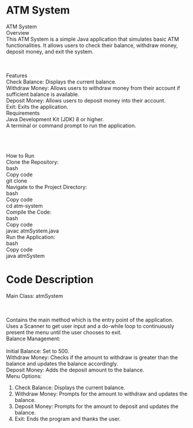 # ATM System

ATM System <br>
Overview <br>
This ATM System is a simple Java application that simulates basic ATM functionalities. It allows users to check their balance, withdraw money, deposit money, and exit the system.
<br>
<br>
<br>

Features<br>
Check Balance: Displays the current balance. <br>
Withdraw Money: Allows users to withdraw money from their account if sufficient balance is available. <br>
Deposit Money: Allows users to deposit money into their account. <br>
Exit: Exits the application.<br>
Requirements<br>
Java Development Kit (JDK) 8 or higher.<br>
A terminal or command prompt to run the application.<br>
<br>
<br>
<br>


How to Run <br>
Clone the Repository: <br>
bash <br>
Copy code <br>
git clone <repository-url> <br>
Navigate to the Project Directory: <br>
bash <br>
Copy code <br>
cd atm-system <br>
Compile the Code: <br>
bash<br>
Copy code<br>
javac atmSystem.java<br>
Run the Application:<br>
bash<br>
Copy code<br>
java atmSystem<br>


# Code Description
Main Class: atmSystem <br><br><br>

Contains the main method which is the entry point of the application.<br>
Uses a Scanner to get user input and a do-while loop to continuously present the menu until the user chooses to exit.<br>
Balance Management:
<br><br>
Initial Balance: Set to 500.<br>
Withdraw Money: Checks if the amount to withdraw is greater than the balance and updates the balance accordingly.<br>
Deposit Money: Adds the deposit amount to the balance.<br>
Menu Options:<br>

1. Check Balance: Displays the current balance.<br>
2. Withdraw Money: Prompts for the amount to withdraw and updates the balance.<br>
3. Deposit Money: Prompts for the amount to deposit and updates the balance.<br>
4. Exit: Ends the program and thanks the user.<br>